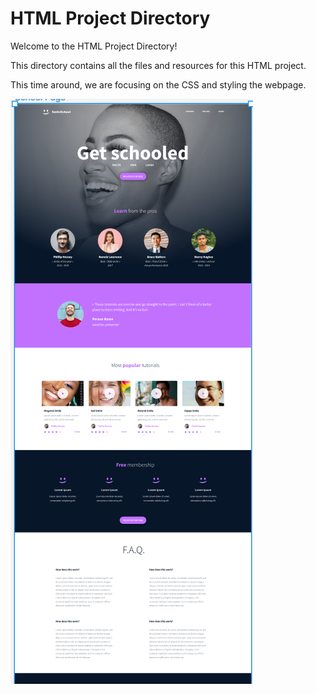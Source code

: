 # HTML Project Directory

Welcome to the HTML Project Directory! 

This directory contains all the files and resources for this HTML project. 

This time around, we are focusing on the CSS and styling the webpage.

![Screenshooot of the webpage](image.png)